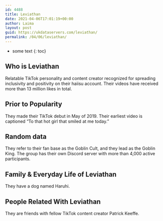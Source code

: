 ```yaml
---
id: 4488
title: Leviathan
date: 2021-04-06T17:01:19+00:00
author: Laima
layout: post
guid: https://ukdataservers.com/leviathan/
permalink: /04/06/leviathan/
---
```


* some text
{: toc}


## Who is Leviathan
                  
                  
                  
Relatable TikTok personality and content creator recognized for spreading inclusivity and positivity on their haiisu account. Their videos have received more than 13 million likes in total.
                  
              
            
              
            
                
                
                
## Prior to Popularity
                  
                  
                  
They made their TikTok debut in May of 2019. Their earliest video is captioned &#8220;To that hot girl that smiled at me today.&#8221;
                  
              
            
              
            
                
                
                
## Random data
                  
                  
                  
They refer to their fan base as the Goblin Cult, and they lead as the Goblin King. The group has their own Discord server with more than 4,000 active participants. 
                  
              
            
              
            
                
                
                
## Family & Everyday Life of Leviathan
                  
                  
                  
They have a dog named Haruhi. 
                  
              
            
              
            
                
                
                
## People Related With Leviathan
                  
                  
                  
They are friends with fellow TikTok content creator Patrick Keeffe. 
                  
              
            
              
            
                
              
            
              
              
            
            
              
            
          
          
          